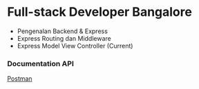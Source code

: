 # Full-stack Developer Bangalore

- Pengenalan Backend & Express
- Express Routing dan Middleware
- Express Model View Controller (Current)

### Documentation API
<a href="https://www.postman.com/restless-robot-682177/workspace/public-docs-hogivano/collection/3616267-3887453c-7179-45ec-b4a2-b570292bfbe7?action=share&creator=3616267">Postman</a>